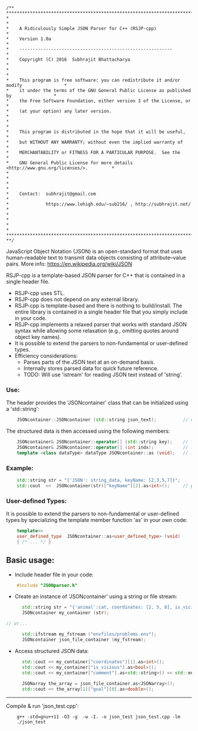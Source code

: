 ```
/** **************************************************************************************
*                                                                                        *
*    A Ridiculously Simple JSON Parser for C++ (RSJP-cpp)                                *
*    Version 1.0a                                                                        *
*    ----------------------------------------------------------                          *
*    Copyright (C) 2016  Subhrajit Bhattacharya                                          *
*                                                                                        *
*    This program is free software: you can redistribute it and/or modify                *
*    it under the terms of the GNU General Public License as published by                *
*    the Free Software Foundation, either version 3 of the License, or                   *
*    (at your option) any later version.                                                 *
*                                                                                        *
*    This program is distributed in the hope that it will be useful,                     *
*    but WITHOUT ANY WARRANTY; without even the implied warranty of                      *
*    MERCHANTABILITY or FITNESS FOR A PARTICULAR PURPOSE.  See the                       *
*    GNU General Public License for more details <http://www.gnu.org/licenses/>.         *
*                                                                                        *
*                                                                                        *
*    Contact:  subhrajit@gmail.com                                                       *
*              https://www.lehigh.edu/~sub216/ , http://subhrajit.net/                   *
*                                                                                        *
*                                                                                        *
*************************************************************************************** **/
```

JavaScript Object Notation (JSON) is an open-standard format that uses human-readable text
    to transmit data objects consisting of attribute–value pairs.
    More info: https://en.wikipedia.org/wiki/JSON 

RSJP-cpp is a template-based JSON parser for C++ that is contained in a single header file.
*   RSJP-cpp uses STL.
*   RSJP-cpp does not depend on any external library.
*   RSJP-cpp is template-based and there is nothing to build/install. The entire library is 
    contained in a single header file that you simply include in your code.
*   RSJP-cpp implements a relaxed parser that works with standard JSON syntax while
    allowing some relaxation (e.g., omitting quotes around object key names).
*   It is possible to extend the parsers to non-fundamental or user-defined types.
*   Efficiency considerations:
    - Parses parts of the JSON text at an on-demand basis.
    - Internally stores parsed data for quick future reference.
    - TODO: Will use 'istream' for reading JSON text instead of 'string'.

### Use:
The header provides the 'JSONcontainer' class that can be initialized using a 'std::string':
```C++
    JSONcontainer::JSONcontainer (std::string json_text);          // constructor
```
The structured data is then accessed using the following members:
```C++
    JSONcontainer& JSONcontainer::operator[] (std::string key);    // for JSON object
    JSONcontainer& JSONcontainer::operator[] (int indx);           // for JSON array
    template <class dataType> dataType JSONcontainer::as (void);   // for JSON data
```

### Example:
```C++
    std::string str = "{'JSON': string_data, keyName: [2,3,5,7]}";
    std::cout  <<  JSONcontainer(str)["keyName"][2].as<int>();     // prints 5
```

### User-defined Types:
It is possible to extend the parsers to non-fundamental or user-defined types by
specializing the template member function 'as' in your own code:
```C++
    template<>
    user_defined_type  JSONcontainer::as<user_defined_type> (void)
    { /* ... */ }
```

Basic usage:
------------

* Include header file in your code:
```C++
    #include "JSONparser.h"
```

* Create an instance of 'JSONcontainer' using a string or file stream:
```C++
      std::string str = "{'animal':cat, coordinates: [2, 5, 8], is_vicious: false, \n comment:'It\\'s in fact quite...\\t adorable.' }";
      JSONcontainer my_container (str);

// or...

      std::ifstream my_fstream ("envfiles/problems.env");
      JSONcontainer json_file_container (my_fstream);
```

* Access structured JSON data:
```C++
      std::cout << my_container["coordinates"][1].as<int>();
      std::cout << my_container["is_vicious"].as<bool>();
      std::cout << my_container["comment"].as<std::string>() << std::endl;
    
      JSONarray the_array = json_file_container.as<JSONarray>();
      std::cout << the_array[1]["goal"][0].as<double>();
 ```
    
-----------------------------
Compile & run 'json_test.cpp':
```
    g++ -std=gnu++11 -O3 -g  -w -I. -o json_test json_test.cpp -lm
    ./json_test
```

